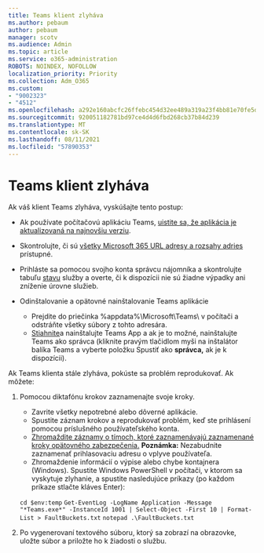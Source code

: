 ```yaml
---
title: Teams klient zlyháva
ms.author: pebaum
author: pebaum
manager: scotv
ms.audience: Admin
ms.topic: article
ms.service: o365-administration
ROBOTS: NOINDEX, NOFOLLOW
localization_priority: Priority
ms.collection: Adm_O365
ms.custom:
- "9002323"
- "4512"
ms.openlocfilehash: a292e160abcfc26ffebc454d32ee489a319a23f4bb81e70fe5dbe72bfd0b8b81
ms.sourcegitcommit: 920051182781bd97ce4d4d6fbd268cb37b84d239
ms.translationtype: MT
ms.contentlocale: sk-SK
ms.lasthandoff: 08/11/2021
ms.locfileid: "57890353"
---
```

# <a name="teams-client-crashing"></a>Teams klient zlyháva

Ak váš klient Teams zlyháva, vyskúšajte tento postup:

- Ak používate počítačovú aplikáciu Teams, [uistite sa, že aplikácia je aktualizovaná na najnovšiu verziu](https://support.office.com/article/Update-Microsoft-Teams-535a8e4b-45f0-4f6c-8b3d-91bca7a51db1).

- Skontrolujte, či sú [všetky Microsoft 365 URL adresy a rozsahy adries](https://docs.microsoft.com/microsoftteams/connectivity-issues) prístupné.

- Prihláste sa pomocou svojho konta správcu nájomníka a skontrolujte tabuľu [stavu](https://docs.microsoft.com/office365/enterprise/view-service-health) služby a overte, či k dispozícii nie sú žiadne výpadky ani zníženie úrovne služieb.

- Odinštalovanie a opätovné nainštalovanie Teams aplikácie
    - Prejdite do priečinka %appdata%\Microsoft\Teams\ v počítači a odstráňte všetky súbory z tohto adresára.
    - [Stiahnite](https://www.microsoft.com/microsoft-teams/download-app)a nainštalujte Teams App a ak je to možné, nainštalujte Teams ako správca (kliknite pravým tlačidlom myši na inštalátor balíka Teams a vyberte položku Spustiť ako **správca,** ak je k dispozícii).

Ak Teams klienta stále zlyháva, pokúste sa problém reprodukovať. Ak môžete:

1. Pomocou diktafónu krokov zaznamenajte svoje kroky.
    - Zavrite všetky nepotrebné alebo dôverné aplikácie.
    - Spustite záznam krokov a reprodukovať problém, keď ste prihlásení pomocou príslušného používateľského konta.
    - [Zhromaždite záznamy o tímoch, ktoré zaznamenávajú zaznamenané kroky opätovného zabezpečenia.](https://docs.microsoft.com/microsoftteams/log-files) **Poznámka:** Nezabudnite zaznamenať prihlasovaciu adresu o vplyve používateľa.
    - Zhromaždenie informácií o výpise alebo chybe kontajnera (Windows). Spustite Windows PowerShell v počítači, v ktorom sa vyskytuje zlyhanie, a spustite nasledujúce príkazy (po každom príkaze stlačte kláves Enter):

    `cd $env:temp` `Get-EventLog -LogName Application -Message "*Teams.exe*" -InstanceId 1001 | Select-Object -First 10 | Format-List > FaultBuckets.txt`
    `notepad .\FaultBuckets.txt`
    
2. Po vygenerovaní textového súboru, ktorý sa zobrazí na obrazovke, uložte súbor a priložte ho k žiadosti o službu. 
